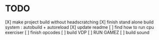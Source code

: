 # TODO 
[X] make project build without headscratching
[X] finish stand alone build system : autobuild + autoreload
[X] update readme
[ ] find how to run cpu exerciser
[ ] finish opcodes
[ ] build VDP
[ ] RUN GAMEZ
[ ] build sound